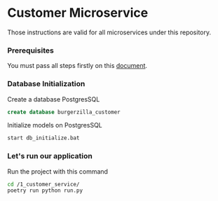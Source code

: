 # Customer Microservice

Those instructions are valid for all microservices under this repository.

### Prerequisites
You must pass all steps firstly on this [document](../README.md). 

### Database Initialization
Create a database PostgresSQL
```sql
create database burgerzilla_customer
```
Initialize models on PostgresSQL
```bash
start db_initialize.bat
``` 
### Let's run our application
Run the project with this command
```bash
cd /1_customer_service/
poetry run python run.py
```     